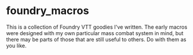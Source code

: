 # foundry_macros
This is a collection of Foundry VTT goodies I've written. 
The early macros were designed with my own particular mass combat system in mind, but there may be parts of those that are still useful to others. 
Do with them as you like.
